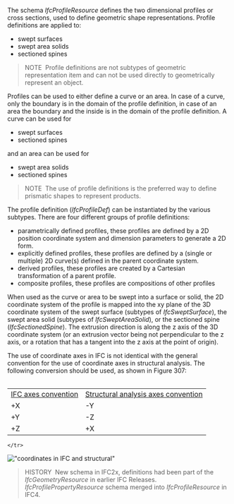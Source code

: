 The schema _IfcProfileResource_ defines the two dimensional profiles or cross sections, used to define geometric shape representations. Profile definitions are applied to:

* swept surfaces
* swept area solids
* sectioned spines

> NOTE&nbsp; Profile definitions are not subtypes of geometric representation item and can not be used directly to geometrically represent an object.

Profiles can be used to either define a curve or an area. In case of a curve, only the boundary is in the domain of the profile definition, in case of an area the boundary and the inside is in the domain of the profile definition. A curve can be used for

* swept surfaces
* sectioned spines

and an area can be used for

* swept area solids
* sectioned spines

> NOTE&nbsp; The use of profile definitions is the preferred way to define prismatic shapes to represent products.

The profile definition (_IfcProfileDef_) can be instantiated by the various subtypes. There are four different groups of profile definitions:

* parametrically defined profiles, these profiles are defined by a 2D position coordinate system and dimension parameters to generate a 2D form.
* explicitly defined profiles, these profiles are defined by a (single or multiple) 2D curve(s) defined in the parent coordinate system.
* derived profiles, these profiles are created by a Cartesian transformation of a parent profile.
* composite profiles, these profiles are compositions of other profiles

When used as the curve or area to be swept into a surface or solid, the 2D coordinate system of the profile is mapped into the xy plane of the 3D coordinate system of the swept surface (subtypes of _IfcSweptSurface_), the swept area solid (subtypes of _IfcSweptAreaSolid_), or the sectioned spine (_IfcSectionedSpine_). The extrusion direction is along the z axis of the 3D coordinate system (or an extrusion vector being not perpendicular to the z axis, or a rotation that has a tangent into the z axis at the point of origin).

The use of coordinate axes in IFC is not identical with the general convention for the use of coordinate axes in structural analysis. The following conversion should be used, as shown in Figure 307:

<table>
  <tbody>
    <tr valign="top">
      <table cellspacing="4">
        <tbody>
          <tr>
            <td><u>IFC axes convention</u></td>
            <td><u>Structural analysis axes convention</u></td>
          </tr>
          <tr>
            <td>+X</td>
            <td>-Y</td>
          </tr>
          <tr>
            <td>+Y</td>
            <td>-Z</td>
          </tr>
          <tr>
            <td>+Z</td>
            <td>+X</td>
          </tr>
        </tbody>
      </table>
      
    </tr>
  </tbody>
</table>

!["coordinates in IFC and structural"](../../figures/ifcprofileresource-coordinatesystem.gif "Figure 1 &mdash; Profile coordinate system")

> HISTORY&nbsp; New schema in IFC2x, definitions had been part of the _IfcGeometryResource_ in earlier IFC Releases. _IfcProfilePropertyResource_ schema merged into _IfcProfileResource_ in IFC4.